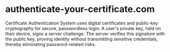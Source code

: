 # authenticate-your-certificate.com
Certificate Authentication System uses digital certificates and public-key cryptography for secure, passwordless login. A user's private key, held on their device, signs a server challenge. The server verifies this signature with the public key, proving identity without transmitting sensitive credentials, thereby eliminating password-related risks.
